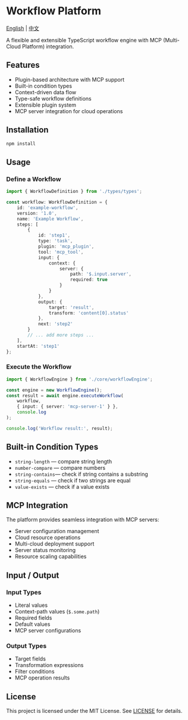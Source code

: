 # Workflow Platform

[English](README.md) | [中文](README.zh-CN.md)

A flexible and extensible TypeScript workflow engine with MCP (Multi-Cloud Platform) integration.

## Features

* Plugin-based architecture with MCP support
* Built-in condition types
* Context-driven data flow
* Type-safe workflow definitions
* Extensible plugin system
* MCP server integration for cloud operations

## Installation

```bash
npm install
```

## Usage

### Define a Workflow

```typescript
import { WorkflowDefinition } from './types/types';

const workflow: WorkflowDefinition = {
    id: 'example-workflow',
    version: '1.0',
    name: 'Example Workflow',
    steps: [
        {
            id: 'step1',
            type: 'task',
            plugin: 'mcp_plugin',
            tool: 'mcp_tool',
            input: {
                context: {
                    server: {
                        path: '$.input.server',
                        required: true
                    }
                }
            },
            output: {
                target: 'result',
                transform: 'content[0].status'
            },
            next: 'step2'
        }
        // ... add more steps ...
    ],
    startAt: 'step1'
};
```

### Execute the Workflow

```typescript
import { WorkflowEngine } from './core/workflowEngine';

const engine = new WorkflowEngine();
const result = await engine.executeWorkflow(
    workflow,
    { input: { server: 'mcp-server-1' } },
    console.log
);

console.log('Workflow result:', result);
```

## Built-in Condition Types

* `string-length`  — compare string length
* `number-compare` — compare numbers
* `string-contains`— check if string contains a substring
* `string-equals`  — check if two strings are equal
* `value-exists`   — check if a value exists

## MCP Integration

The platform provides seamless integration with MCP servers:

* Server configuration management
* Cloud resource operations
* Multi-cloud deployment support
* Server status monitoring
* Resource scaling capabilities

## Input / Output

### Input Types

* Literal values
* Context-path values (`$.some.path`)
* Required fields
* Default values
* MCP server configurations

### Output Types

* Target fields
* Transformation expressions
* Filter conditions
* MCP operation results

## License

This project is licensed under the MIT License. See [LICENSE](LICENSE) for details.